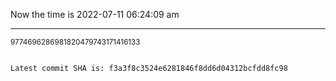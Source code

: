 Now the time is 2022-07-11 06:24:09 am

---

<small>9774696286981820479743171416133</small>

```txt

Latest commit SHA is: f3a3f8c3524e6281846f8dd6d04312bcfdd8fc98
```
